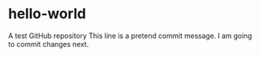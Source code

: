 # hello-world
A test GitHub repository
This line is a pretend commit message.
I am going to commit changes next.
